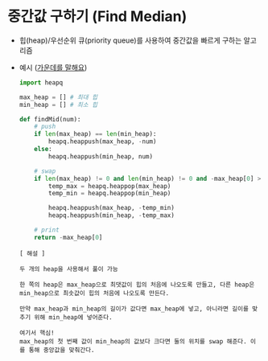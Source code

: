 # 중간값 구하기 (Find Median)

- 힙(heap)/우선순위 큐(priority queue)를 사용하여 중간값을 빠르게 구하는 알고리즘

- 예시 ([가운데를 말해요](https://www.acmicpc.net/problem/1655))

    ```python
    import heapq

    max_heap = [] # 최대 힙
    min_heap = [] # 최소 힙

    def findMid(num):
        # push
        if len(max_heap) == len(min_heap):
            heapq.heappush(max_heap, -num)
        else:
            heapq.heappush(min_heap, num)

        # swap
        if len(max_heap) != 0 and len(min_heap) != 0 and -max_heap[0] > min_heap[0]:
            temp_max = heapq.heappop(max_heap)
            temp_min = heapq.heappop(min_heap)

            heapq.heappush(max_heap, -temp_min)
            heapq.heappush(min_heap, -temp_max)

        # print
        return -max_heap[0]
    ```

    ```
    [ 해설 ]

    두 개의 heap을 사용해서 풀이 가능

    한 쪽의 heap은 max_heap으로 최댓값이 힙의 처음에 나오도록 만들고, 다른 heap은 min_heap으로 최솟값이 힙의 처음에 나오도록 만든다.

    만약 max_heap과 min_heap의 길이가 값다면 max_heap에 넣고, 아니라면 길이를 맞추기 위해 min_heap에 넣어준다.

    여기서 핵심!
    max_heap의 첫 번째 값이 min_heap의 값보다 크다면 둘의 위치를 swap 해준다. 이를 통해 중앙값을 맞춰간다.
    ```